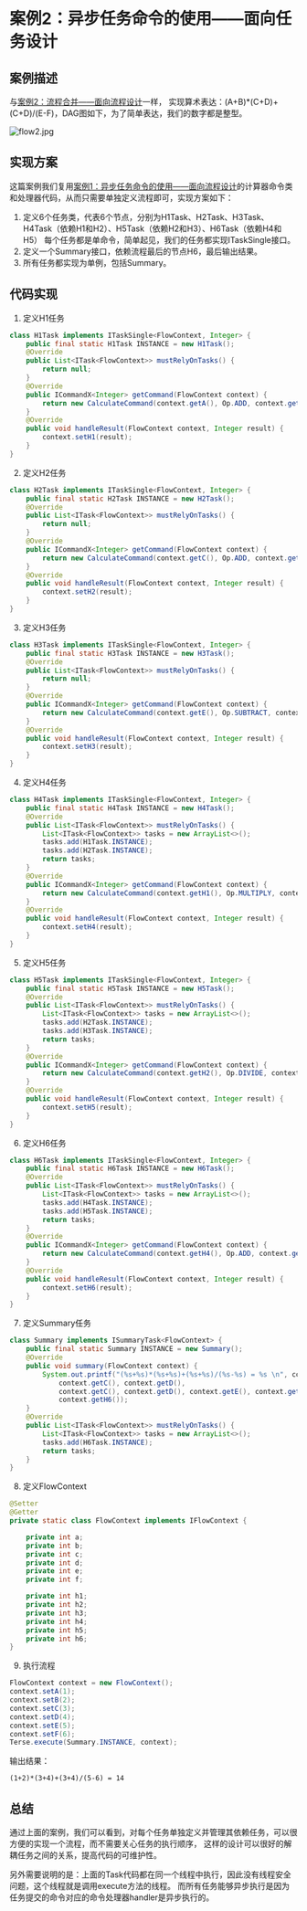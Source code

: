 # 案例2：异步任务命令的使用——面向任务设计

## 案例描述
与[案例2：流程合并——面向流程设计](example_flow-oriented_merge_zh.md)一样，
实现算术表达：(A+B)*(C+D)+(C+D)/(E-F)，DAG图如下，为了简单表达，我们的数字都是整型。

[//]: # (![flow2.jpg]&#40;https://s21.ax1x.com/2024/05/19/pku7FUJ.jpg&#41;)
![flow2.jpg](./image/flow2.jpg)

## 实现方案

这篇案例我们复用[案例1：异步任务命令的使用——面向流程设计](./example_flow-oriented_command_zh.md)的计算器命令类和处理器代码，从而只需要单独定义流程即可，实现方案如下：
1. 定义6个任务类，代表6个节点，分别为H1Task、H2Task、H3Task、H4Task（依赖H1和H2）、H5Task（依赖H2和H3）、H6Task（依赖H4和H5）
   每个任务都是单命令，简单起见，我们的任务都实现ITaskSingle接口。
2. 定义一个Summary接口，依赖流程最后的节点H6，最后输出结果。
3. 所有任务都实现为单例，包括Summary。

## 代码实现


1. 定义H1任务
```java
class H1Task implements ITaskSingle<FlowContext, Integer> {
    public final static H1Task INSTANCE = new H1Task();
    @Override
    public List<ITask<FlowContext>> mustRelyOnTasks() {
        return null;
    }
    @Override
    public ICommandX<Integer> getCommand(FlowContext context) {
        return new CalculateCommand(context.getA(), Op.ADD, context.getB());
    }
    @Override
    public void handleResult(FlowContext context, Integer result) {
        context.setH1(result);
    }
}
```

2. 定义H2任务
```java
class H2Task implements ITaskSingle<FlowContext, Integer> {
    public final static H2Task INSTANCE = new H2Task();
    @Override
    public List<ITask<FlowContext>> mustRelyOnTasks() {
        return null;
    }
    @Override
    public ICommandX<Integer> getCommand(FlowContext context) {
        return new CalculateCommand(context.getC(), Op.ADD, context.getD());
    }
    @Override
    public void handleResult(FlowContext context, Integer result) {
        context.setH2(result);
    }
}
```

3. 定义H3任务
```java
class H3Task implements ITaskSingle<FlowContext, Integer> {
    public final static H3Task INSTANCE = new H3Task();
    @Override
    public List<ITask<FlowContext>> mustRelyOnTasks() {
        return null;
    }
    @Override
    public ICommandX<Integer> getCommand(FlowContext context) {
        return new CalculateCommand(context.getE(), Op.SUBTRACT, context.getF());
    }
    @Override
    public void handleResult(FlowContext context, Integer result) {
        context.setH3(result);
    }
}
```

4. 定义H4任务
```java
class H4Task implements ITaskSingle<FlowContext, Integer> {
    public final static H4Task INSTANCE = new H4Task();
    @Override
    public List<ITask<FlowContext>> mustRelyOnTasks() {
        List<ITask<FlowContext>> tasks = new ArrayList<>();
        tasks.add(H1Task.INSTANCE);
        tasks.add(H2Task.INSTANCE);
        return tasks;
    }
    @Override
    public ICommandX<Integer> getCommand(FlowContext context) {
        return new CalculateCommand(context.getH1(), Op.MULTIPLY, context.getH2());
    }
    @Override
    public void handleResult(FlowContext context, Integer result) {
        context.setH4(result);
    }
}
```

5. 定义H5任务
```java
class H5Task implements ITaskSingle<FlowContext, Integer> {
    public final static H5Task INSTANCE = new H5Task();
    @Override
    public List<ITask<FlowContext>> mustRelyOnTasks() {
        List<ITask<FlowContext>> tasks = new ArrayList<>();
        tasks.add(H2Task.INSTANCE);
        tasks.add(H3Task.INSTANCE);
        return tasks;
    }
    @Override
    public ICommandX<Integer> getCommand(FlowContext context) {
        return new CalculateCommand(context.getH2(), Op.DIVIDE, context.getH3());
    }
    @Override
    public void handleResult(FlowContext context, Integer result) {
        context.setH5(result);
    }
}
```

6. 定义H6任务
```java
class H6Task implements ITaskSingle<FlowContext, Integer> {
    public final static H6Task INSTANCE = new H6Task();
    @Override
    public List<ITask<FlowContext>> mustRelyOnTasks() {
        List<ITask<FlowContext>> tasks = new ArrayList<>();
        tasks.add(H4Task.INSTANCE);
        tasks.add(H5Task.INSTANCE);
        return tasks;
    }
    @Override
    public ICommandX<Integer> getCommand(FlowContext context) {
        return new CalculateCommand(context.getH4(), Op.ADD, context.getH5());
    }
    @Override
    public void handleResult(FlowContext context, Integer result) {
        context.setH6(result);
    }
}
```

7. 定义Summary任务
```java
class Summary implements ISummaryTask<FlowContext> {
    public final static Summary INSTANCE = new Summary();
    @Override
    public void summary(FlowContext context) {
        System.out.printf("(%s+%s)*(%s+%s)+(%s+%s)/(%s-%s) = %s \n", context.getA(), context.getB(),
            context.getC(), context.getD(),
            context.getC(), context.getD(), context.getE(), context.getF(),
            context.getH6());
    }
    @Override
    public List<ITask<FlowContext>> mustRelyOnTasks() {
        List<ITask<FlowContext>> tasks = new ArrayList<>();
        tasks.add(H6Task.INSTANCE);
        return tasks;
    }
}
```

8. 定义FlowContext
```java
@Setter
@Getter
private static class FlowContext implements IFlowContext {

    private int a;
    private int b;
    private int c;
    private int d;
    private int e;
    private int f;

    private int h1;
    private int h2;
    private int h3;
    private int h4;
    private int h5;
    private int h6;
}
```

9. 执行流程
```java
FlowContext context = new FlowContext();
context.setA(1);
context.setB(2);
context.setC(3);
context.setD(4);
context.setE(5);
context.setF(6);
Terse.execute(Summary.INSTANCE, context);
```
输出结果：
```
(1+2)*(3+4)+(3+4)/(5-6) = 14 
```

## 总结
通过上面的案例，我们可以看到，对每个任务单独定义并管理其依赖任务，可以很方便的实现一个流程，而不需要关心任务的执行顺序，
这样的设计可以很好的解耦任务之间的关系，提高代码的可维护性。

另外需要说明的是：上面的Task代码都在同一个线程中执行，因此没有线程安全问题，这个线程就是调用execute方法的线程。
而所有任务能够异步执行是因为任务提交的命令对应的命令处理器handler是异步执行的。
